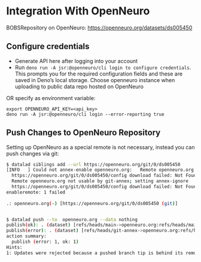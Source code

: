 # Integration With OpenNeuro

BOBSRepository on OpenNeuro: https://openneuro.org/datasets/ds005450

## Configure credentials

- Generate API here after logging into your account
- Run `deno run -A jsr:@openneuro/cli login to configure credentials`. This prompts you for the required configuration fields and these are saved in Deno’s local storage. Choose openneuro instance when uploading to public data repo hosted on OpenNeuro

OR specify as environment variable:

```
export OPENNEURO_API_KEY=<api_key>
deno run -A jsr:@openneuro/cli login --error-reporting true
```


## Push Changes to OpenNeuro Repository

Setting up OpenNeuro as a special remote is not necessary, instead you can push changes via git:

```bash
$ datalad siblings add --url https://openneuro.org/git/0/ds005450
[INFO   ] Could not annex-enable openneuro.org:   Remote openneuro.org not usable by git-annex; setting annex-ignore
  https://openneuro.org/git/0/ds005450/config download failed: Not Found
  Remote openneuro.org not usable by git-annex; setting annex-ignore
  https://openneuro.org/git/0/ds005450/config download failed: Not Found
enableremote: 1 failed
 
.: openneuro.org(-) [https://openneuro.org/git/0/ds005450 (git)]


$ datalad push --to  openneuro.org --data nothing
publish(ok): . (dataset) [refs/heads/main->openneuro.org:refs/heads/main 8f18615..c62c0b4]                                                                    
publish(error): . (dataset) [refs/heads/git-annex->openneuro.org:refs/heads/git-annex [rejected] (non-fast-forward)]                                          
action summary:                                                                                                                                               
  publish (error: 1, ok: 1)
Hints: 
1: Updates were rejected because a pushed branch tip is behind its remote counterpart. If you want to integrate the remote changes, use 'git pull' before pushing again. See the 'Note about fast-forwards' in 'git push --help' for details.

```